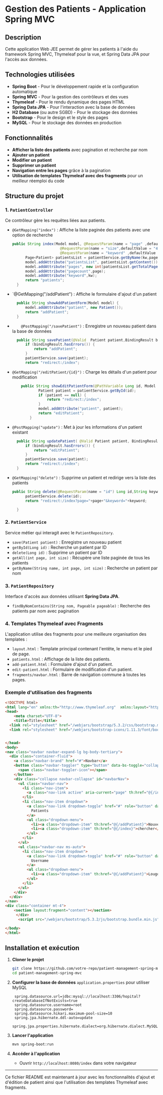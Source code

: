 # Gestion des Patients - Application Spring MVC

## Description
Cette application Web JEE permet de gérer les patients à l'aide du framework Spring MVC, Thymeleaf pour la vue, et Spring Data JPA pour l'accès aux données.

## Technologies utilisées
- **Spring Boot** - Pour le développement rapide et la configuration automatique
- **Spring MVC** - Pour la gestion des contrôleurs et des vues
- **Thymeleaf** - Pour le rendu dynamique des pages HTML
- **Spring Data JPA** - Pour l'interaction avec la base de données
- **H2 Database** (ou autre SGBD) - Pour le stockage des données
- **Bootstrap** - Pour le design et le style des pages
- **MySQL** - Pour le stockage des données en production  

## Fonctionnalités
- **Afficher la liste des patients** avec pagination et recherche par nom
- **Ajouter un patient**
- **Modifier un patient**
- **Supprimer un patient**
- **Navigation entre les pages** grâce à la pagination
- **Utilisation de templates Thymeleaf avec des fragments** pour un meilleur réemploi du code

## Structure du projet

### 1. `PatientController`
Ce contrôleur gère les requêtes liées aux patients.
- `@GetMapping("index")` : Affiche la liste paginée des patients avec une option de recherche
  ```java
  public String index(Model model, @RequestParam(name = "page" ,defaultValue = "0") int page,
                        @RequestParam(name = "size",defaultValue = "4") int size,
                        @RequestParam(name = "keyword" ,defaultValue = "") String kw){
        Page<Patient> patientsList = patientService.getByName(kw,page, size);
        model.addAttribute("patientsList", patientsList.getContent());
        model.addAttribute("pages", new int[patientsList.getTotalPages()]);
        model.addAttribute("pagecount",page);
        model.addAttribute("keyword",kw);
        return "patients";
    }
  ```
- `@GetMapping("/addPatient") : Affiche le formulaire d'ajout d'un patient
  ```java
    public String showAddPatientForm(Model model) {
        model.addAttribute("patient", new Patient());
        return "addPatient";
    }
  ```
- `    @PostMapping("/savePatient")` : Enregistre un nouveau patient dans la base de données
  ```java
    public String savePatient(@Valid  Patient patient,BindingResult bindingResult) {
        if (bindingResult.hasErrors()) {
            return "addPatient";
        }
        patientService.save(patient);
        return "redirect:/index";
  ```
- `@GetMapping("/editPatient/{id}")` : Charge les détails d'un patient pour modification
  ```java
      public String showEditPatientForm(@PathVariable Long id, Model model) {
              Patient patient = patientService.getById(id);
              if (patient == null) {
                  return "redirect:/index";
              }
              model.addAttribute("patient", patient);
              return "editPatient";
          }
  ```
- `@PostMapping("update")` : Met à jour les informations d'un patient existant
  ```java
    public String updatePatient( @Valid Patient patient, BindingResult bindingResult) {
        if (bindingResult.hasErrors()) {
            return "editPatient";
        }
        patientService.save(patient);
        return "redirect:/index";
    }

  ```
- `@GetMapping("delete")` : Supprime un patient et redirige vers la liste des patients
  ```java
  public String delete(@RequestParam(name = "id") Long id,String keyword,int page){
        patientService.delete(id);
        return "redirect:/index?page="+page+"&keyword="+keyword;

    }

  ```

### 2. `PatientService`
Service métier qui interagit avec le `PatientRepository`.
- `save(Patient patient)` : Enregistre un nouveau patient
- `getById(Long id)` : Recherche un patient par ID
- `delete(Long id)` : Supprime un patient par ID
- `getAll(int page, int size)` : Récupère une liste paginée de tous les patients
- `getByName(String name, int page, int size)` : Recherche un patient par nom

### 3. `PatientRepository`
Interface d'accès aux données utilisant **Spring Data JPA**.
- `findByNomContains(String nom, Pageable pageable)` : Recherche des patients par nom avec pagination

### 4. Templates Thymeleaf avec Fragments
L'application utilise des fragments pour une meilleure organisation des templates :
- `layout.html` : Template principal contenant l'entête, le menu et le pied de page.
- `patients.html` : Affichage de la liste des patients.
- `add-patient.html` : Formulaire d'ajout d'un patient.
- `edit-patient.html` : Formulaire de modification d'un patient.
- `fragments/navbar.html` : Barre de navigation commune à toutes les pages.

### Exemple d'utilisation des fragments
```html
<!DOCTYPE html>
<html lang="en" xmlns:th="http://www.thymeleaf.org"  xmlns:layout="http://www.ultraq.net.nz/thymeleaf/layout">
<head>
    <meta charset="UTF-8">
    <title>Title</title>
  <link rel="stylesheet" href="/webjars/bootstrap/5.3.2/css/bootstrap.min.css"/>
  <link rel="stylesheet" href="/webjars/bootstrap-icons/1.11.3/font/bootstrap-icons.css"/>


</head>
<body>
<nav class="navbar navbar-expand-lg bg-body-tertiary">
  <div class="container-fluid">
    <a class="navbar-brand" href="#">Navbar</a>
    <button class="navbar-toggler" type="button" data-bs-toggle="collapse" data-bs-target="#navbarNav" aria-controls="navbarNav" aria-expanded="false" aria-label="Toggle navigation">
      <span class="navbar-toggler-icon"></span>
    </button>
    <div class="collapse navbar-collapse" id="navbarNav">
      <ul class="navbar-nav">
        <li class="nav-item">
          <a class="nav-link active" aria-current="page" th:href="@{/index}">Home</a>
        </li>
        <li class="nav-item dropdown">
          <a class="nav-link dropdown-toggle" href="#" role="button" data-bs-toggle="dropdown" aria-expanded="false">
            Patients
          </a>
          <ul class="dropdown-menu">
            <li><a class="dropdown-item" th:href="@{/addPatient}">Nouveau</a></li>
            <li><a class="dropdown-item" th:href="@{/index}">chercher</a></li>
          </ul>
        </li>
      </ul>
      <ul class="navbar-nav ms-auto">
        <li class="nav-item dropdown">
          <a class="nav-link dropdown-toggle" href="#" role="button" data-bs-toggle="dropdown" aria-expanded="false">
            Username
          </a>
          <ul class="dropdown-menu">
            <li><a class="dropdown-item" th:href="@{/addPatient}">Lougout</a></li>
          </ul>
        </li>
      </ul>
    </div>
  </div>
</nav>
<div class="container mt-4">
    <section layout:fragment="content"></section>
     </div>
      <script src="/webjars/bootstrap/5.3.2/js/bootstrap.bundle.min.js"></script>

</body>
</html>
```

## Installation et exécution
1. **Cloner le projet**
   ```bash
   git clone https://github.com/votre-repo/patient-management-spring-mvc.git
   cd patient-management-spring-mvc
   ```

2. **Configurer la base de données**
    `application.properties` pour utiliser MySQL
   ```properties
    spring.datasource.url=jdbc:mysql://localhost:3306/hopital?createDatabaseIfNotExists=true
    spring.datasource.username=root
    spring.datasource.password=
    spring.datasource.hikari.maximum-pool-size=10
    spring.jpa.hibernate.ddl-auto=update
    spring.jpa.properties.hibernate.dialect=org.hibernate.dialect.MySQL8Dialect
   ```

3. **Lancer l'application**
   ```bash
   mvn spring-boot:run
   ```

4. **Accéder à l'application**
   - Ouvrir `http://localhost:8080/index` dans votre navigateur

---
Ce fichier README est maintenant à jour avec les fonctionnalités d'ajout et d'édition de patient ainsi que l'utilisation des templates Thymeleaf avec fragments.

